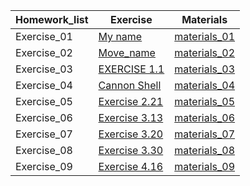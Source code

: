 
Homework_list | Exercise  |   Materials    |
---|--- |--- |
Exercise_01 | [My name](http://note.youdao.com/noteshare?id=a73c1588c4e1a5cef64a5d8b3ce3ea03)  |[materials_01](https://raw.githubusercontent.com/wangqi19970224/computationalphysics_N2015301020060/master/Exercise_01.py)
Exercise_02 | [Move_name](http://note.youdao.com/noteshare?id=5796100379a642e09ba1eaff99654adf)  |[materials_02](https://raw.githubusercontent.com/wangqi19970224/computationalphysics_N2015301020060/master/Exercise_02.py)
Exercise_03  |[EXERCISE 1.1](http://note.youdao.com/noteshare?id=b451c1dddc72838af508ae201f6bb3b5) |  [materials_03](https://raw.githubusercontent.com/wangqi19970224/computationalphysics_N2015301020060/master/Exercise_03.py)
Exercise_04  |   [Cannon Shell](http://note.youdao.com/noteshare?id=5dde0e2a022409c5f34d8493fef75af2)   |  [materials_04](https://github.com/wangqi19970224/computationalphysics_N2015301020060/blob/master/Exercise_04.rar)
Exercise_05  |  [Exercise 2.21](http://note.youdao.com/noteshare?id=0b529bab01b393d6226d35e624bcb8ce)|   [materials_05](https://raw.githubusercontent.com/wangqi19970224/computationalphysics_N2015301020060/master/Exercise_05.py)
Exercise_06  |  [Exercise 3.13](http://note.youdao.com/noteshare?id=b4940da60e3cd84736808662aa94c67e)  |[materials_06](https://raw.githubusercontent.com/wangqi19970224/computationalphysics_N2015301020060/master/Materials_06.py)
Exercise_07  |  [Exercise 3.20](http://note.youdao.com/noteshare?id=db73f93f13fcdd90a804b32fc198e662)  |  [materials_07]()
Exercise_08  |   [Exercise 3.30]()  |  [materials_08]()
Exercise_09  |[Exercise 4.16](http://note.youdao.com/noteshare?id=6f46baaa7f0f3641818777c50173e73b)  |  [materials_09](https://github.com/wangqi19970224/computationalphysics_N2015301020060/blob/master/materials_09.py)

